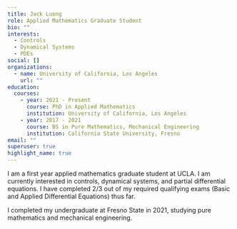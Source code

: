 ```yaml
---
title: Jack Luong
role: Applied Mathematics Graduate Student
bio: ""
interests:
  - Controls
  - Dynamical Systems
  - PDEs
social: []
organizations:
  - name: University of California, Los Angeles
    url: ""
education:
  courses:
    - year: 2021 - Present
      course: PhD in Applied Mathematics
      institution: University of California, Los Angeles
    - year: 2017 - 2021
      course: BS in Pure Mathematics, Mechanical Engineering
      institution: California State University, Fresno
email: ""
superuser: true
highlight_name: true
---
```

I am a first year applied mathematics graduate student at UCLA.  I am currently interested in controls, dynamical systems, and partial differential equations.  I have completed 2/3 out of my required qualifying exams (Basic and Applied Differential Equations) thus far.

I completed my undergraduate at Fresno State in 2021, studying pure mathematics and mechanical engineering.